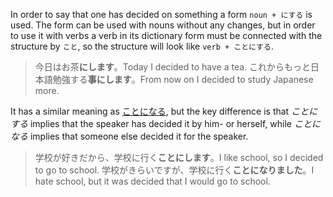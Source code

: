 In order to say that one has decided on something a form `noun + にする` is used. The form can be used with nouns without any changes, but in order to use it with verbs a verb in its dictionary form must be connected with the structure by `こと`, so the structure will look like `verb + ことにする`.

>今日はお茶**にします**。Today I decided to have a tea.
>これからもっと日本語勉強する**事にします**。From now on I decided to study Japanese more.

It has a similar meaning as [ことになる](76), but the key difference is that *ことにする* implies that the speaker has decided it by him- or herself, while *ことになる* implies that someone else decided it for the speaker.
>学校が好きだから、学校に行く**ことにします**。I like school, so I decided to go to school.
>学校がきらいですが、学校に行く**ことになりました**。I hate school, but it was decided that I would go to school.